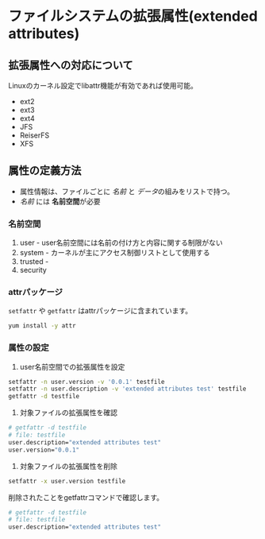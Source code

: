 # ファイルシステムの拡張属性(extended attributes)

## 拡張属性への対応について

Linuxのカーネル設定でlibattr機能が有効であれば使用可能。
  - ext2
  - ext3
  - ext4
  - JFS
  - ReiserFS
  - XFS

## 属性の定義方法
  - 属性情報は、ファイルごとに *名前* と *データ*の組みをリストで持つ。
  - *名前* には **名前空間**が必要

### 名前空間
  1. user
    - user名前空間には名前の付け方と内容に関する制限がない
  1. system
    - カーネルが主にアクセス制御リストとして使用する
  1. trusted
    - 
  1. security

### attrパッケージ

`setfattr` や `getfattr` はattrパッケージに含まれています。

 ```sh
yum install -y attr
```

### 属性の設定

 1. user名前空間での拡張属性を設定

 ```sh
setfattr -n user.version -v '0.0.1' testfile 
setfattr -n user.description -v 'extended attributes test' testfile 
getfattr -d testfile
```

 1. 対象ファイルの拡張属性を確認

 ```sh
# getfattr -d testfile 
# file: testfile
user.description="extended attributes test"
user.version="0.0.1"
```

 1. 対象ファイルの拡張属性を削除

 ```sh
setfattr -x user.version testfile
```

 削除されたことをgetfattrコマンドで確認します。

 ```sh
# getfattr -d testfile 
# file: testfile
user.description="extended attributes test"
```

